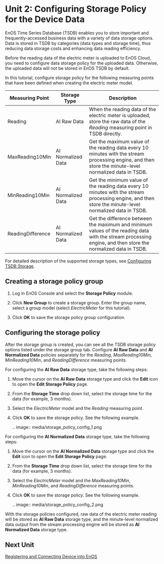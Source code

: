 # Unit 2: Configuring Storage Policy for the Device Data

EnOS Time Series Database (TSDB) enables you to store important and frequently-accessed business data with a variety of data storage options. Data is stored in TSDB by categories (data types and storage time), thus reducing data storage costs and enhancing data reading efficiency.

Before the reading data of the electric meter is uploaded to EnOS Cloud, you need to configure data storage policy for the uploaded data. Otherwise, the uploaded data will not be stored in EnOS TSDB by default.

In this tutorial, configure storage policy for the following measuring points that have been defined when creating the electric meter model.

| Measuring Point     | Storage Type       | Description                                                  |
| ----------------- | ------------------ | ------------------------------------------------------------ |
| Reading           | AI Raw Data        | When the reading data of the electric meter is uploaded, store the raw data of the *Reading* measuring point in TSDB directly. |
| MaxReading10Min   | AI Normalized Data | Get the maximum value of the reading data every 10 minutes with the stream processing engine, and then store the minute-level normalized data in TSDB. |
| MinReading10Min   | AI Normalized Data | Get the minimum value of the reading data every 10 minutes with the stream processing engine, and then store the minute-level normalized data in TSDB. |
| ReadingDifference | AI Normalized Data | Get the difference between the maximum and minimum values of the reading data with the stream processing engine, and then store the normalized data in TSDB. |

For detailed description of the supported storage types, see [Configuring TSDB Storage](/docs/data-asset/en/latest/configuring_tsdb_storage.html).

## Creating a storage policy group

1. Log in EnOS Console and select the **Storage Policy** module.

2. Click **New Group** to create a storage group. Enter the group name, select a group model (select *ElectricMeter* for this tutorial).

3. Click **OK** to save the storage policy group configuration.


## Configuring the storage policy

After the storage group is created, you can see all the TSDB storage policy options listed under the storage group tab. Configure **AI Raw Data** and **AI Normalized Data** policies separately for the *Reading*, *MaxReading10Min*, *MinReading10Min*, and *ReadingDifference* measuring points.

For configuring the **AI Raw Data** storage type, take the following steps:

1. Move the cursor on the **AI Raw Data** storage type and click the **Edit** icon to open the **Edit Storage Policy** page.

2. From the **Storage Time** drop down list, select the storage time for the data (for example, 3 months).

3. Select the *ElectricMeter* model and the *Reading* measuring point.

4. Click **OK** to save the storage policy. See the following example.

   .. image:: media/storage_policy_config_1.png

For configuring the **AI Normalized Data** storage type, take the following steps:

1. Move the cursor on the **AI Normalized Data** storage type and click the **Edit** icon to open the **Edit Storage Policy** page.

2. From the **Storage Time** drop down list, select the storage time for the data (for example, 3 months).

3. Select the *ElectricMeter* model and the *MaxReading10Min*, *MinReading10Min*, and *ReadingDifference* measuring points.

4. Click **OK** to save the storage policy. See the following example.

   .. image:: media/storage_policy_config_2.png

With the storage policies configured, raw data of the electric meter reading will be stored as **AI Raw Data** storage type, and the minute-level normalized data output from the stream processing engine will be stored as **AI Normalized Data** storage type.

## Next Unit

[Registering and Connecting Device into EnOS](connecting_device)

<!--end-->
